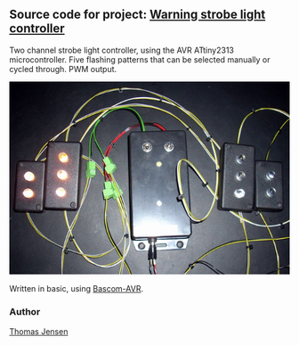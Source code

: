 ## Source code for project: [Warning strobe light controller](https://link.stdout.no/a)

Two channel strobe light controller, using the AVR ATtiny2313 microcontroller. Five flashing patterns that can be selected manually or cycled through. PWM output.

![Warning strobe light controller](image.jpg)

Written in basic, using [Bascom-AVR](http://www.mcselec.com/).

### Author
[Thomas Jensen](https://thomas.stdout.no)
